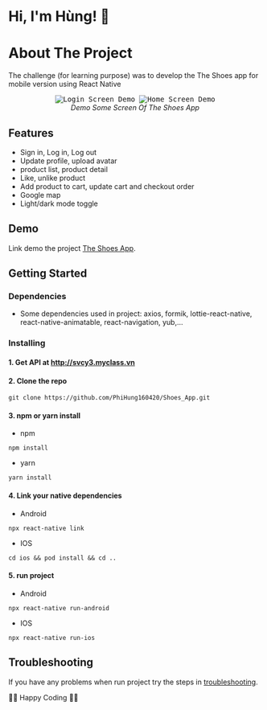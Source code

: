 # Hi, I'm Hùng! 👋

# About The Project

The challenge (for learning purpose) was to develop the The Shoes app for mobile version using React Native

<p align="center" >
  <kbd>
    <img src="https://github.com/PhiHung160420/Shoes_App/blob/master/src/assets/gifs/loginscreen.gif" title="Login Screen Demo" float="left">
  </kbd>
  <kbd>
    <img src="https://github.com/PhiHung160420/Shoes_App/blob/master/src/assets/gifs/homescreen.gif" title="Home Screen Demo" float="left">
  </kbd>
  <br>
  <em>Demo Some Screen Of The Shoes App</em>
</p>

## Features

- Sign in, Log in, Log out
- Update profile, upload avatar
- product list, product detail
- Like, unlike product
- Add product to cart, update cart and checkout order
- Google map
- Light/dark mode toggle

## Demo

Link demo the project [The Shoes App](https://www.youtube.com/watch?v=sYQ0j9UcWDs).

## Getting Started

### Dependencies

- Some dependencies used in project: axios, formik, lottie-react-native, react-native-animatable, react-navigation, yub,...

### Installing

#### 1. Get API at http://svcy3.myclass.vn

#### 2. Clone the repo

```
git clone https://github.com/PhiHung160420/Shoes_App.git
```

#### 3. npm or yarn install

- npm

```
npm install
```

- yarn

```
yarn install
```

#### 4. Link your native dependencies

- Android

```
npx react-native link
```

- IOS

```
cd ios && pod install && cd ..
```

#### 5. run project

- Android

```
npx react-native run-android
```

- IOS

```
npx react-native run-ios
```

## Troubleshooting

If you have any problems when run project try the steps in [troubleshooting](https://reactnative.dev/docs/environment-setup).

🤟🤟 Happy Coding 🤟🤟
